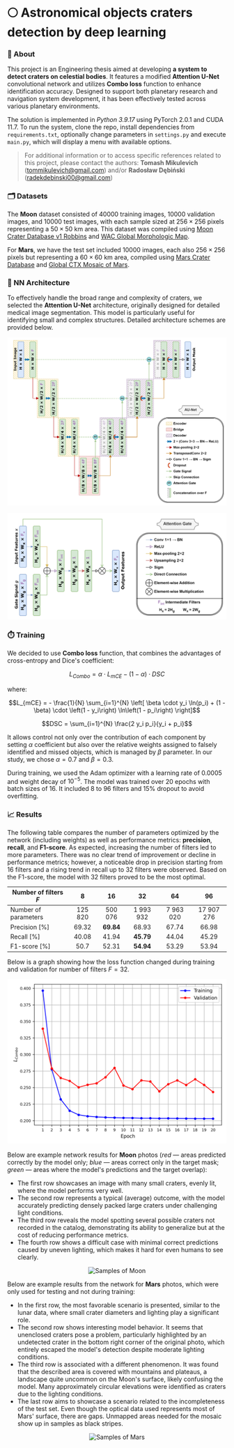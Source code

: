 # 🌕 Astronomical objects craters detection by deep learning

### 📑 About

This project is an Engineering thesis aimed at developing **a system to detect craters on celestial bodies**. It features a modified **Attention U-Net** convolutional network and utilizes **Combo loss** function to enhance identification accuracy. Designed to support both planetary research and navigation system development, it has been effectively tested across various planetary environments. 

The solution is implemented in *Python 3.9.17* using PyTorch 2.0.1 and CUDA 11.7. To run the system, clone the repo, install dependencies from `requirements.txt`, optionally change parameters in `settings.py` and execute `main.py`, which will display a menu with available options.

> For additional information or to access specific references related to this project, please contact the authors: **Tomash Mikulevich** (tommikulevich@gmail.com) and/or **Radosław Dębiński** (radekdebinski00@gmail.com)

### 🗂️ Datasets

The **Moon** dataset consisted of 40000 training images, 10000 validation images, and 10000 test images, with each sample sized at $256×256$ pixels representing a $50×50$ km area. This dataset was compiled using [Moon Crater Database v1 Robbins](https://astrogeology.usgs.gov/search/map/Moon/Research/Craters/lunar_crater_database_robbins_2018) and [WAC Global Morphologic Map](https://wms.lroc.asu.edu/lroc/view_rdr/WAC_GLOBAL). 

For **Mars**, we have the test set included 10000 images, each also $256×256$ pixels but representing a $60×60$ km area, compiled using [Mars Crater Database](https://craters.sjrdesign.net/) and [Global CTX Mosaic of Mars](https://murray-lab.caltech.edu/CTX/index.html). 

### 🧠 NN Architecture

To effectively handle the broad range and complexity of craters, we selected the **Attention U-Net** architecture, originally designed for detailed medical image segmentation. This model is particularly useful for identifying small and complex structures. Detailed architecture schemes are provided below.

<p align="center">
  <img src="data/_readme-img/1-AttentionUNet.png?raw=true" alt="Attention U-Net">
</p>

<p align="center">
  <img src="data/_readme-img/2-AttentionGate.png?raw=true" alt="Attention Gate">
</p>

### ⏱️ Training

We decided to use **Combo loss** function, that combines the advantages of cross-entropy and Dice's coefficient:

$$L_{Combo} = \alpha \cdot L_{mCE} - (1 - \alpha) \cdot DSC$$

where:

$$L_{mCE} = - \frac{1}{N} \sum_{i=1}^{N} \left[ \beta \cdot y_i \ln(p_i) + (1 - \beta) \cdot \left(1 - y_i\right) \ln\left(1 - p_i\right) \right]$$

$$DSC = \sum_{i=1}^{N} \frac{2 y_i p_i}{y_i + p_i}$$

It allows control not only over the contribution of each component by setting $\alpha$ coefficient but also over the relative weights assigned to falsely identified and missed objects, which is managed by $\beta$ parameter. In our study, we chose $\alpha=0.7$ and $\beta=0.3$.

During training, we used the Adam optimizer with a learning rate of $0.0005$ and weight decay of $10^{-5}$. The model was trained over $20$ epochs with batch sizes of $16$. It included $8$ to $96$ filters and $15\%$ dropout to avoid overfitting. 

### 📈 Results

The following table compares the number of parameters optimized by the network (including weights) as well as performance metrics: **precision**, **recall**, and **F1-score**. As expected, increasing the number of filters led to more parameters. There was no clear trend of improvement or decline in performance metrics; however, a noticeable drop in precision starting from 16 filters and a rising trend in recall up to 32 filters were observed. Based on the F1-score, the model with 32 filters proved to be the most optimal.

|Number of filters $F$|8|16|32|64|96|
|---------|:-----:|:-----:|:-----:|:-----:|:-----:|
|Number of parameters|125 820|500 076|1 993 932|7 963 020|17 907 276|
|Precision [%]|69.32|**69.84**|68.93|67.74|66.98|
|Recall [%]|40.08|41.94|**45.79**|44.04|45.29|
|F1-score [%]|50.7|52.31|**54.94**|53.29|53.94|

Below is a graph showing how the loss function changed during training and validation for number of filters $F=32$.

<p align="center">
  <img src="data/_readme-img/3-Loss_F32.png?raw=true" width="600" alt="Loss plot">
</p>

Below are example network results for **Moon** photos (*red* — areas predicted correctly by the model only; *blue* — areas correct only in the target mask; *green* — areas where the model's predictions and the target overlap):
- The first row showcases an image with many small craters, evenly lit, where the model performs very well.
- The second row represents a typical (average) outcome, with the model accurately predicting densely packed large craters under challenging light conditions.
- The third row reveals the model spotting several possible craters not recorded in the catalog, demonstrating its ability to generalize but at the cost of reducing performance metrics.
- The fourth row shows a difficult case with minimal correct predictions caused by uneven lighting, which makes it hard for even humans to see clearly.

<p align="center">
  <img src="data/_readme-img/4-Results-Moon.png?raw=true" alt="Samples of Moon">
</p>

Below are example results from the network for **Mars** photos, which were only used for testing and not during training:
- In the first row, the most favorable scenario is presented, similar to the lunar data, where small crater diameters and lighting play a significant role.
- The second row shows interesting model behavior. It seems that unenclosed craters pose a problem, particularly highlighted by an undetected crater in the bottom right corner of the original photo, which entirely escaped the model's detection despite moderate lighting conditions.
- The third row is associated with a different phenomenon. It was found that the described area is covered with mountains and plateaus, a landscape quite uncommon on the Moon's surface, likely confusing the model. Many approximately circular elevations were identified as craters due to the lighting conditions.
- The last row aims to showcase a scenario related to the incompleteness of the test set. Even though the optical data used represents most of Mars' surface, there are gaps. Unmapped areas needed for the mosaic show up in samples as black stripes.

<p align="center">
  <img src="data/_readme-img/5-Results-Mars.png?raw=true" alt="Samples of Mars">
</p>